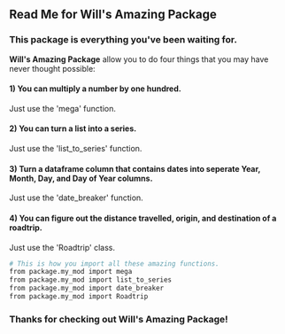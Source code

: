 ## Read Me for Will's Amazing Package

### This package is everything you've been waiting for.

**Will's Amazing Package** allow you to do four things that you may have never thought possible:

#### 1) You can multiply a number by one hundred.
Just use the 'mega' function.



#### 2) You can turn a list into a series.
Just use the 'list_to_series' function.


#### 3) Turn a dataframe column that contains dates into seperate Year, Month, Day, and Day of Year columns.
Just use the 'date_breaker' function.

#### 4) You can figure out the distance travelled, origin, and destination of a roadtrip.
Just use the 'Roadtrip' class.


```sh
# This is how you import all these amazing functions.
from package.my_mod import mega
from package.my_mod import list_to_series
from package.my_mod import date_breaker
from package.my_mod import Roadtrip
```

### Thanks for checking out Will's Amazing Package! 